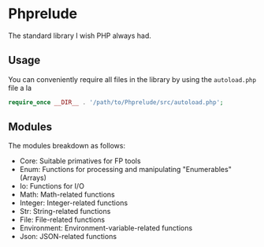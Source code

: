 # Phprelude

The standard library I wish PHP always had.

## Usage

You can conveniently require all files in the library by using the
`autoload.php` file a la

```php
require_once __DIR__ . '/path/to/Phprelude/src/autoload.php';
```

## Modules

The modules breakdown as follows:
  - Core: Suitable primatives for FP tools
  - Enum: Functions for processing and manipulating "Enumerables" (Arrays)
  - Io: Functions for I/O
  - Math: Math-related functions
  - Integer: Integer-related functions
  - Str: String-related functions
  - File: File-related functions
  - Environment: Environment-variable-related functions
  - Json: JSON-related functions
